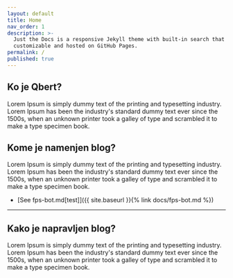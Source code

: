 ```yaml
---
layout: default
title: Home
nav_order: 1
description: >-
  Just the Docs is a responsive Jekyll theme with built-in search that is easily
  customizable and hosted on GitHub Pages.
permalink: /
published: true
---
```


## Ko je Qbert?

Lorem Ipsum is simply dummy text of the printing and typesetting industry. Lorem Ipsum has been the industry's standard dummy text ever since the 1500s, when an unknown printer took a galley of type and scrambled it to make a type specimen book.

## Kome je namenjen blog?

Lorem Ipsum is simply dummy text of the printing and typesetting industry. Lorem Ipsum has been the industry's standard dummy text ever since the 1500s, when an unknown printer took a galley of type and scrambled it to make a type specimen book.

- [See fps-bot.md[test]]({{ site.baseurl }}{% link docs/fps-bot.md %})

---

## Kako je napravljen blog?

Lorem Ipsum is simply dummy text of the printing and typesetting industry. Lorem Ipsum has been the industry's standard dummy text ever since the 1500s, when an unknown printer took a galley of type and scrambled it to make a type specimen book.
